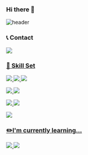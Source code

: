 ### Hi there 👋

<!--
**jiazzang/jiazzang** is a ✨ _special_ ✨ repository because its `README.md` (this file) appears on your GitHub profile.

Here are some ideas to get you started:

- 🔭 I’m currently working on ...
- 🌱 I’m currently learning ...
- 👯 I’m looking to collaborate on ...
- 🤔 I’m looking for help with ...
- 💬 Ask me about ...
- 📫 How to reach me: ...
- 😄 Pronouns: ...
- ⚡ Fun fact: ...
-->

![header](https://capsule-render.vercel.app/api?type=wave&color=auto&text=Welcome%20to%20jiazzang's%20GitHub%20👋&fontColor=000000&animation=twinkling&fontSize=40&fontAlignY=40&fontAlign=50&height=250)

### 📞 Contact
<a href="mailto:wldk3686@gmail.com"><img src="https://img.shields.io/badge/Gmail-EA4335?style=flat-square&logo=gmail&logoColor=white&link=mailto:wldk3686@gmail.com"/>

### 💪 Skill Set
<img src="https://img.shields.io/badge/Python-3776AB?style=flat-square&logo=python&logoColor=white">&nbsp;<img src="https://img.shields.io/badge/googlecolab-F9AB00?style=flat-square&logo=googlecolab&logoColor=white">&nbsp;<img src="https://img.shields.io/badge/jupyter-F37626?style=flat-square&logo=jupyter&logoColor=white">


<img src="https://img.shields.io/badge/MySQL-4479A1?style=flat-square&logo=mysql&logoColor=white">


<img src="https://img.shields.io/badge/R-276DC3?style=flat-square&logo=r&logoColor=white">


<img src="https://img.shields.io/badge/Tableau-E97627?style=flat-square&logo=tableau&logoColor=white">&nbsp;<img src="https://img.shields.io/badge/Power BI-F2C811?style=flat-square&logo=powerbi&logoColor=white">


<img src="https://img.shields.io/badge/Git-F24E1E?style=flat-square&logo=Git&logoColor=white">


### ✏️I'm currently learning...
<img src="https://img.shields.io/badge/AWS-FF9900?style=flat-square&logo=amazonaws&logoColor=white">


<img src="https://img.shields.io/badge/Google Analytics-E37400?style=flat-square&logo=googleanalytics&logoColor=white">
